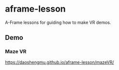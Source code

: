 # aframe-lesson
A-Frame lessons for guiding how to make VR demos.
## Demo
### Maze VR
https://daoshengmu.github.io/aframe-lesson/mazeVR/
